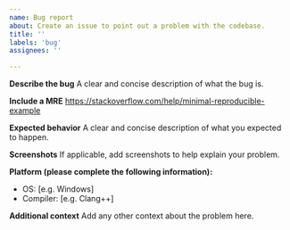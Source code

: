 ```yaml
---
name: Bug report
about: Create an issue to point out a problem with the codebase.
title: ''
labels: 'bug'
assignees: ''

---
```


**Describe the bug**
A clear and concise description of what the bug is.

**Include a MRE**
https://stackoverflow.com/help/minimal-reproducible-example

**Expected behavior**
A clear and concise description of what you expected to happen.

**Screenshots**
If applicable, add screenshots to help explain your problem.

**Platform (please complete the following information):**
 - OS: [e.g. Windows]
 - Compiler: [e.g. Clang++]

**Additional context**
Add any other context about the problem here.
